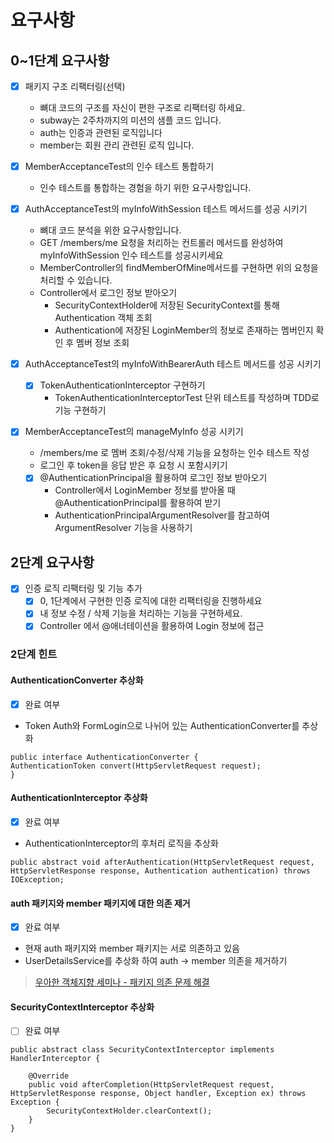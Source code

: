 # 요구사항

## 0~1단계 요구사항
* [X] 패키지 구조 리팩터링(선택)
  * 뼈대 코드의 구조를 자신이 편한 구조로 리팩터링 하세요.
  * subway는 2주차까지의 미션의 샘플 코드 입니다.
  * auth는 인증과 관련된 로직입니다
  * member는 회원 관리 관련된 로직 입니다.
* [X] MemberAcceptanceTest의 인수 테스트 통합하기
  * 인수 테스트를 통합하는 경험을 하기 위한 요구사항입니다.
* [X] AuthAcceptanceTest의 myInfoWithSession 테스트 메서드를 성공 시키기
  * 뼈대 코드 분석을 위한 요구사항입니다.
  * GET /members/me 요청을 처리하는 컨트롤러 메서드를 완성하여 myInfoWithSession 인수 테스트를 성공시키세요
  * MemberController의 findMemberOfMine메서드를 구현하면 위의 요청을 처리할 수 있습니다.
  * Controller에서 로그인 정보 받아오기
    * SecurityContextHolder에 저장된 SecurityContext를 통해 Authentication 객체 조회
    * Authentication에 저장된 LoginMember의 정보로 존재하는 멤버인지 확인 후 멤버 정보 조회

* [X] AuthAcceptanceTest의 myInfoWithBearerAuth 테스트 메서드를 성공 시키기
  * [X] TokenAuthenticationInterceptor 구현하기
    * TokenAuthenticationInterceptorTest 단위 테스트를 작성하며 TDD로 기능 구현하기
* [X] MemberAcceptanceTest의 manageMyInfo 성공 시키기
  * /members/me 로 멤버 조회/수정/삭제 기능을 요청하는 인수 테스트 작성
  * 로그인 후 token을 응답 받은 후 요청 시 포함시키기
  * [X] @AuthenticationPrincipal을 활용하여 로그인 정보 받아오기
    * Controller에서 LoginMember 정보를 받아올 때 @AuthenticationPrincipal를 활용하여 받기
    * AuthenticationPrincipalArgumentResolver를 참고하여 ArgumentResolver 기능을 사용하기

## 2단계 요구사항
* [X] 인증 로직 리팩터링 및 기능 추가
  * [X] 0, 1단계에서 구현한 인증 로직에 대한 리팩터링을 진행하세요
  * [X] 내 정보 수정 / 삭제 기능을 처리하는 기능을 구현하세요.
  * [X] Controller 에서 @애너테이션을 활용하여 Login 정보에 접근

### 2단계 힌트
#### AuthenticationConverter 추상화
* [X] 완료 여부
* Token Auth와 FormLogin으로 나뉘어 있는 AuthenticationConverter를 추상화
```
public interface AuthenticationConverter {
AuthenticationToken convert(HttpServletRequest request);
}
```
#### AuthenticationInterceptor 추상화
* [X] 완료 여부
* AuthenticationInterceptor의 후처리 로직을 추상화
```
public abstract void afterAuthentication(HttpServletRequest request, HttpServletResponse response, Authentication authentication) throws IOException;
```
#### auth 패키지와 member 패키지에 대한 의존 제거
* [X] 완료 여부
* 현재 auth 패키지와 member 패키지는 서로 의존하고 있음
* UserDetailsService를 추상화 하여 auth -> member 의존을 제거하기
> [우아한 객체지향 세미나 - 패키지 의존 문제 해결](https://youtu.be/dJ5C4qRqAgA?t=2941)

#### SecurityContextInterceptor 추상화
* [ ] 완료 여부
```
public abstract class SecurityContextInterceptor implements HandlerInterceptor {

    @Override
    public void afterCompletion(HttpServletRequest request, HttpServletResponse response, Object handler, Exception ex) throws Exception {
        SecurityContextHolder.clearContext();
    }
}
```